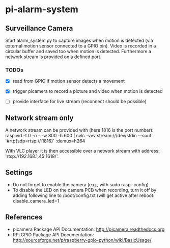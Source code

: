 # pi-alarm-system

## Surveillance Camera

Start alarm_system.py to capture images when motion is detected (via
external motion sensor connected to a GPIO pin). Video is recorded in
a circular buffer and saved too when motion is detected. Furthermore a
network stream is provided on a defined port.

### TODOs

- [X] read from GPIO if motion sensor detects a movement
- [X] trigger picamera to record a picture and video when motion is
      detected
- [ ] provide interface for live stream (reconnect should be possible)


## Network stream only

A network stream can be provided with (here 1816 is the port number):
  	  raspivid -t 0 -o - -w 800 -h 600 | cvlc -vvv stream:///dev/stdin --sout '#rtp{sdp=rtsp://:1816}' :demux=h264

With VLC player it is then accessible over a network stream with
address: 'rtsp://192.168.1.45:1618/'.


## Settings

- Do not forget to enable the camera (e.g., with sudo raspi-config).
- To disable the LED on the camera PCB when recording, turn it off by
  adding following line to /boot/config.txt (will get active after
  reboot: 
  	  disable_camera_led=1

## References

- picamera Package API Documentation: http://picamera.readthedocs.org
- RPi.GPIO Package API Documentation: http://sourceforge.net/p/raspberry-gpio-python/wiki/BasicUsage/

